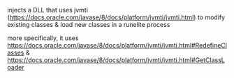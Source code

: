 injects a DLL that uses jvmti (https://docs.oracle.com/javase/8/docs/platform/jvmti/jvmti.html) to modify existing classes & load new classes in a runelite process

more specifically, it uses https://docs.oracle.com/javase/8/docs/platform/jvmti/jvmti.html#RedefineClasses & https://docs.oracle.com/javase/8/docs/platform/jvmti/jvmti.html#GetClassLoader

